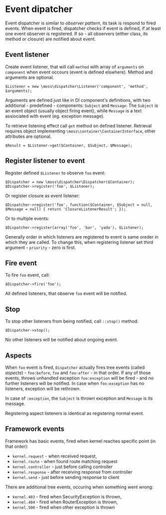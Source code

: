 # Event dipatcher

Event dispatcher is similar to _observer pattern_, its task is respond to fired events.
When event is fired, dispatcher checks if event is defined, if at least one event observer is registered.
If so - all observers (either class, its method or closure) are notified about event.


## Event listener

Create event listener, that will call `method` with array of `arguments` on `component` when event occours (event is defined elswhere).
Method and arguments are optional.

	$Listener = new \moss\dispatcher\Listener('component', 'method', $arguments);

Arguments are defined just like in DI component's definitions, with two additional - predefined - components: `Subject` and `Message`.
The `Subject` is an event object (usually object firing event), while `Message` is a text assiociated with event (eg. exception message).

To retrieve listening effect call `get` method on defined listener.
Retrieval requires object implementing `\moss\container\ContainerInterface`, other attributes are optional.

	$Result = $Listener->get($Container, $Subject, $Message);

## Register listener to event

Register defined `$Listener` to observe `foo` event:

	$Dispatcher = new \moss\dispatcher\Dispatcher($Container);
	$Dispatcher->register('foo', $Listener);

Or register closure as event listener:

	$Dispatcher->register('foo', function($Container, $Subject = null, $Message = null) { return 'ClosureListenerResult'; });

Or to multiple events:

	$Dispatcher->register(array('foo', 'bar', 'yada'), $Listener);

Generally order in which listeners are registered to event is same oreder in which they are called.
To change this, when registering listener set third argument - `priority` - zero is first.

## Fire event

To fire `foo` event, call:

	$Dispatcher->fire('foo');

All defined listeners, that observe `foo` event will be notified.

## Stop

To stop other listeners from being notified, call `::stop()` method.

	$Dispatcher->stop();

No other listeners will be notified about ongoing event.

## Aspects

When `foo` event is fired, `Dispatcher` actually fires tree events (called _aspects_) - `foo:before`, `foo` and `foo:after` - in that order.
If any of those events, throws unhandled exception `foo:exception` will be fired - and no further listeners will be notified.
In case when `foo:exception` has no listeners, exception will be rethrown.

In case of `:exception`, the `Subject` is thrown exception and `Message` is its message.

Registering aspect listeners is identical as registering normal event.

## Framework events

Framework has basic events, fired when kernel reaches specific point (in that order):

 * `kernel.request` - when received request,
 * `kernel.route` - when found route matching request
 * `kernel.controller` - just before calling controller
 * `kernel.response` - after receiving response from controller
 * `kernel.send` - just before sending response to client

There are additional tree events, occuring when something went wrong:

 * `kernel.403` - fired when SecurityException is thrown,
 * `kernel.404` - fired when RouterException is thrown,
 * `kernel.500` - fired when other exception is thrown


